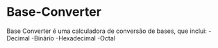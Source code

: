 # Base-Converter
Base Converter é uma calculadora de conversão de bases, que inclui:
-Decimal
-Binário
-Hexadecimal
-Octal

